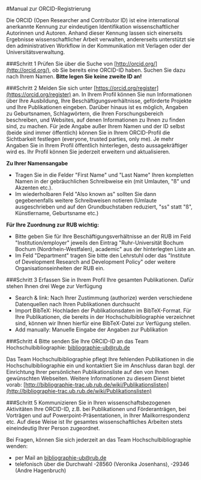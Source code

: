 #Manual zur ORCID-Registrierung

Die ORCID (Open Researcher and Contributor ID) ist eine international anerkannte Kennung zur eindeutigen Identifikation wissenschaftlicher Autorinnen und Autoren. Anhand dieser Kennung lassen sich einerseits Ergebnisse wissenschaftlicher Arbeit verwalten, andererseits unterstützt sie den administrativen Workflow in der Kommunikation mit Verlagen oder der Universitätsverwaltung. 

###Schritt 1
Prüfen Sie über die Suche von [http://orcid.org/](http://orcid.org/), ob Sie bereits eine ORCID-ID haben. Suchen Sie dazu nach Ihrem Namen. **Bitte legen Sie keine zweite ID an!**

###Schritt 2
Melden Sie sich unter [https://orcid.org/register](https://orcid.org/register) an. In Ihrem Profil können Sie nun Informationen über Ihre Ausbildung, Ihre Beschäftigungsverhältnisse, geförderte Projekte und Ihre Publikationen eingeben. Darüber hinaus ist es möglich, Angaben zu Geburtsnamen, Schlagwörtern, die Ihren Forschungsbereich beschreiben, und Websites, auf denen Informationen zu Ihnen zu finden sind, zu machen. Für jede Angabe außer Ihrem Namen und der ID selbst (beide sind immer öffentlich) können Sie in Ihrem ORCID-Profil die Sichtbarkeit festlegen (everyone, trusted parties, only me). Je mehr Angaben Sie in Ihrem Profil öffentlich hinterlegen, desto aussagekräftiger wird es. Ihr Profil können Sie jederzeit erweitern und aktualisieren.

**Zu Ihrer Namensangabe**

   * Tragen Sie in die Felder "First Name" und "Last Name" Ihren kompletten Namen in der gebräuchlichen Schreibweise ein (mit Umlauten, "ß" und Akzenten etc.).
   * Im wiederholbaren Feld "Also known as" sollten Sie dann gegebenenfalls weitere Schreibweisen notieren (Umlaute ausgeschrieben und auf den Grundbuchstaben reduziert, "ss" statt "ß", Künstlername, Geburtsname etc.)

**Für Ihre Zuordnung zur RUB wichtig:**

   * Bitte geben Sie für Ihre Beschäftigungsverhältnisse an der RUB im Feld "Institution/employer" jeweils den Eintrag "Ruhr-Universität Bochum Bochum (Nordrhein-Westfalen), academic" aus der hinterlegten Liste an. 
   * Im Feld "Department" tragen Sie bitte den Lehrstuhl oder das "Institute of Development Research and Development Policy" oder weitere Organisationseinheiten der RUB ein.

###Schritt 3
Erfassen Sie in Ihrem Profil Ihre gesamten Publikationen. Dafür stehen Ihnen drei Wege zur Verfügung

   * Search & link: Nach Ihrer Zustimmung (authorize) werden verschiedene Datenquellen nach Ihren Publikationen durchsucht
   * Import BibTeX: Hochladen der Publikationsdaten im BibTeX-Format. Für Ihre Publikationen, die bereits in der Hochschulbibliographie verzeichnet sind, können wir Ihnen hierfür eine BibTeX-Datei zur Verfügung stellen.
   *  Add manually: Manuelle Eingabe der Angaben zur Publikation

###Schritt 4
Bitte senden Sie Ihre ORCID-ID an das Team Hochschulbibliographie: [bibliographie-ub@rub.de](mailto:bibliographie-ub@rub.de)

Das Team Hochschulbibliographie pflegt Ihre fehlenden Publikationen in die Hochschulbibliographie ein und kontaktiert Sie im Anschluss daran bzgl. der Einrichtung Ihrer persönlichen Publikationsliste auf den von Ihnen gewünschten Webseiten.
Weitere Informationen zu diesem Dienst bietet vorab: [http://bibliographie-trac.ub.rub.de/wiki/Publikationslisten](http://bibliographie-trac.ub.rub.de/wiki/Publikationslisten)

###Schritt 5
Kommunizieren Sie in Ihren wissenschaftsbezogenen Aktivitäten Ihre ORCID-ID, z.B. bei Publikationen und Förderanträgen, bei Vorträgen und auf Powerpoint-Präsentationen, in Ihrer Mailkorrespondenz etc. Auf diese Weise ist Ihr gesamtes wissenschaftliches Arbeiten stets eineindeutig Ihrer Person zugeordnet.

Bei Fragen, können Sie sich jederzeit an das Team Hochschulbibliographie wenden:

* per Mail an [bibliographie-ub@rub.de](mailto:bibliographie-ub@rub.de)
* telefonisch über die Durchwahl -28560 (Veronika Josenhans), -29346 (Andre Hagenbruch)



